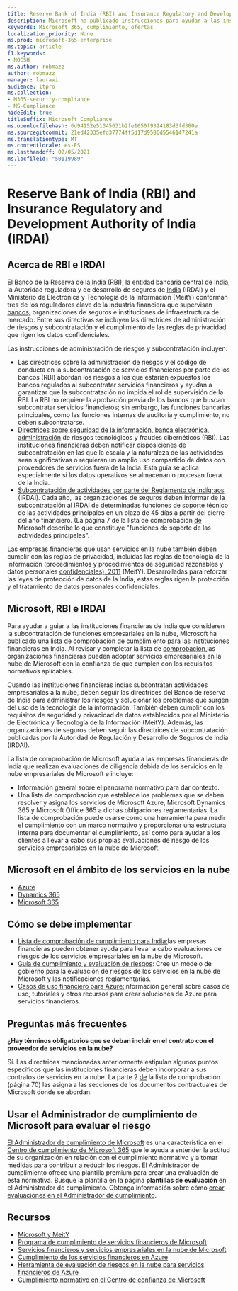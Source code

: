 ```yaml
---
title: Reserve Bank of India (RBI) and Insurance Regulatory and Development Authority of India (IRDAI)
description: Microsoft ha publicado instrucciones para ayudar a las instituciones financieras de India con la adopción de la nube.
keywords: Microsoft 365, cumplimiento, ofertas
localization_priority: None
ms.prod: microsoft-365-enterprise
ms.topic: article
f1.keywords:
- NOCSH
ms.author: robmazz
author: robmazz
manager: laurawi
audience: itpro
ms.collection:
- M365-security-compliance
- MS-Compliance
hideEdit: true
titleSuffix: Microsoft Compliance
ms.openlocfilehash: 6d94152e51345631b2fe1650f9324183d3fd300e
ms.sourcegitcommit: 21ed42335efd37774ff5d17d9586d5546147241a
ms.translationtype: MT
ms.contentlocale: es-ES
ms.lasthandoff: 02/05/2021
ms.locfileid: "50119989"
---
```

# <a name="reserve-bank-of-india-rbi-and-insurance-regulatory-and-development-authority-of-india-irdai"></a>Reserve Bank of India (RBI) and Insurance Regulatory and Development Authority of India (IRDAI)

## <a name="about-rbi-and-irdai"></a>Acerca de RBI e IRDAI

El Banco de la Reserva de [la India](https://www.rbi.org.in/) (RBI), la entidad bancaria central de India, la Autoridad reguladora y de desarrollo de seguros de [India](https://www.irdai.gov.in/Defaulthome.aspx?page=H1) (IRDAI) y el Ministerio de Electrónica y Tecnología de la Información (MeitY) conforman tres de los reguladores clave de la industria financiera que supervisan [bancos,](https://meity.gov.in/content/information-technology-act) organizaciones de seguros e instituciones de infraestructura de mercado. Entre sus directivas se incluyen las directrices de administración de riesgos y subcontratación y el cumplimiento de las reglas de privacidad que rigen los datos confidenciales.

Las instrucciones de administración de riesgos y subcontratación incluyen:

- [](https://rbidocs.rbi.org.in/rdocs/notification/PDFs/73713.pdf) Las directrices sobre la administración de riesgos y el código de conducta en la subcontratación de servicios financieros por parte de los bancos (RBI) abordan los riesgos a los que estarían expuestos los bancos regulados al subcontratar servicios financieros y ayudan a garantizar que la subcontratación no impida el rol de supervisión de la RBI. La RBI no requiere la aprobación previa de los bancos que buscan subcontratar servicios financieros; sin embargo, las funciones bancarias principales, como las funciones internas de auditoría y cumplimiento, no deben subcontratarse.
- [Directrices sobre seguridad de la información, banca electrónica, administración](https://rbidocs.rbi.org.in/rdocs/content/PDFs/GBS300411F.pdf) de riesgos tecnológicos y fraudes cibernéticos (RBI). Las instituciones financieras deben notificar disposiciones de subcontratación en las que la escala y la naturaleza de las actividades sean significativas o requieran un amplio uso compartido de datos con proveedores de servicios fuera de la India. Esta guía se aplica especialmente si los datos operativos se almacenan o procesan fuera de la India.
- [Subcontratación de actividades por parte del Reglamento de indígraos](https://www.irdai.gov.in/ADMINCMS/cms/frmGeneral_Layout.aspx?page=PageNo3149&flag=1) (IRDAI). Cada año, las organizaciones de seguros deben informar de la subcontratación al IRDAI de determinadas funciones de soporte técnico de las actividades principales en un plazo de 45 días a partir del cierre del año financiero. (La página 7 de la lista de comprobación [de](https://servicetrust.microsoft.com/Documents/TrustDocuments?command=Download&downloadType=Document&downloadId=26f4af15-2771-4cd4-a7c7-9328149f9453&docTab=6d000410-c9e9-11e7-9a91-892aae8839ad_Compliance_Guides) Microsoft describe lo que constituye "funciones de soporte de las actividades principales".

Las empresas financieras que usan servicios en la nube también deben cumplir con las reglas de privacidad, incluidas las reglas de tecnología de la información (procedimientos y procedimientos de seguridad razonables y datos personales [confidenciales), 2011](https://meity.gov.in/sites/upload_files/dit/files/GSR313E_10511\(1\).pdf) (MeitY). Desarrolladas para reforzar las leyes de protección de datos de la India, estas reglas rigen la protección y el tratamiento de datos personales confidenciales.

## <a name="microsoft-rbi-and-irdai"></a>Microsoft, RBI e IRDAI

Para ayudar a guiar a las instituciones financieras de India que consideren la subcontratación de funciones empresariales en la nube, Microsoft ha publicado una lista de comprobación de cumplimiento para las instituciones financieras en India. Al revisar y completar la lista de [comprobación,](https://servicetrust.microsoft.com/Documents/TrustDocuments?command=Download&downloadType=Document&downloadId=26f4af15-2771-4cd4-a7c7-9328149f9453&docTab=6d000410-c9e9-11e7-9a91-892aae8839ad_Compliance_Guides)las organizaciones financieras pueden adoptar servicios empresariales en la nube de Microsoft con la confianza de que cumplen con los requisitos normativos aplicables.

Cuando las instituciones financieras indias subcontratan actividades empresariales a la nube, deben seguir las directrices del Banco de reserva de India para administrar los riesgos y solucionar los problemas que surgen del uso de la tecnología de la información. También deben cumplir con los requisitos de seguridad y privacidad de datos establecidos por el Ministerio de Electrónica y Tecnología de la Información (MeitY). Además, las organizaciones de seguros deben seguir las directrices de subcontratación publicadas por la Autoridad de Regulación y Desarrollo de Seguros de India (IRDAI).

La lista de comprobación de Microsoft ayuda a las empresas financieras de India que realizan evaluaciones de diligencia debida de los servicios en la nube empresariales de Microsoft e incluye:

- Información general sobre el panorama normativo para dar contexto.
- Una lista de comprobación que establece los problemas que se deben resolver y asigna los servicios de Microsoft Azure, Microsoft Dynamics 365 y Microsoft Office 365 a dichas obligaciones reglamentarias. La lista de comprobación puede usarse como una herramienta para medir el cumplimiento con un marco normativo y proporcionar una estructura interna para documentar el cumplimiento, así como para ayudar a los clientes a llevar a cabo sus propias evaluaciones de riesgo de los servicios empresariales en la nube de Microsoft.

## <a name="microsoft-in-scope-cloud-services"></a>Microsoft en el ámbito de los servicios en la nube

- [Azure](https://gallery.technet.microsoft.com/Overview-of-Azure-c1be3942)
- [Dynamics 365](https://download.microsoft.com/download/E/1/9/E1977163-7A86-4812-AC18-C03ADC958AAF/Microsoft_Dynamics_365_Cloud_Service_Compliance_Datasheet.pdf)
- [Microsoft 365](https://servicetrust.microsoft.com/ViewPage/TrustDocuments?command=Download&downloadType=Document&downloadId=9f756cce-b15d-45a9-94d7-6a583dee4401&docTab=6d000410-c9e9-11e7-9a91-892aae8839ad_Compliance_Guides)

## <a name="how-to-implement"></a>Cómo se debe implementar

- [Lista de comprobación de cumplimiento para India:](https://servicetrust.microsoft.com/Documents/TrustDocuments?command=Download&downloadType=Document&downloadId=26f4af15-2771-4cd4-a7c7-9328149f9453&docTab=6d000410-c9e9-11e7-9a91-892aae8839ad_Compliance_Guides)las empresas financieras pueden obtener ayuda para llevar a cabo evaluaciones de riesgos de los servicios empresariales en la nube de Microsoft.
- [Guía de cumplimiento y evaluación de riesgos](https://servicetrust.microsoft.com/ViewPage/TrustDocuments?command=Download&downloadType=Document&downloadId=edee9b14-3661-4a16-ba83-c35caf672bd7&docTab=6d000410-c9e9-11e7-9a91-892aae8839ad_FAQ_and_White_Papers): Cree un modelo de gobierno para la evaluación de riesgos de los servicios en la nube de Microsoft y las notificaciones reglamentarias.
- [Casos de uso financiero para Azure:](/azure/industry/financial/)información general sobre casos de uso, tutoriales y otros recursos para crear soluciones de Azure para servicios financieros.

## <a name="frequently-asked-questions"></a>Preguntas más frecuentes

**¿Hay términos obligatorios que se deban incluir en el contrato con el proveedor de servicios en la nube?**

Sí. Las directrices mencionadas anteriormente estipulan algunos puntos específicos que las instituciones financieras deben incorporar a sus contratos de servicios en la nube. La parte 2 [de](https://servicetrust.microsoft.com/Documents/TrustDocuments?command=Download&downloadType=Document&downloadId=26f4af15-2771-4cd4-a7c7-9328149f9453&docTab=6d000410-c9e9-11e7-9a91-892aae8839ad_Compliance_Guides) la lista de comprobación (página 70) las asigna a las secciones de los documentos contractuales de Microsoft donde se abordan.

## <a name="use-microsoft-compliance-manager-to-assess-your-risk"></a>Usar el Administrador de cumplimiento de Microsoft para evaluar el riesgo

[El Administrador de cumplimiento de Microsoft](/microsoft-365/compliance/compliance-manager) es una característica en el [Centro de cumplimiento de Microsoft 365](/microsoft-365/compliance/microsoft-365-compliance-center) que le ayuda a entender la actitud de su organización en relación con el cumplimiento normativo y a tomar medidas para contribuir a reducir los riesgos. El Administrador de cumplimiento ofrece una plantilla premium para crear una evaluación de esta normativa. Busque la plantilla en la página **plantillas de evaluación** en el Administrador de cumplimiento. Obtenga información sobre cómo [crear evaluaciones en el Administrador de cumplimiento](/microsoft-365/compliance/compliance-manager-assessments).

## <a name="resources"></a>Recursos

- [Microsoft y MeitY](offering-meity-india.md)
- [Programa de cumplimiento de servicios financieros de Microsoft](https://download.microsoft.com/download/6/4/7/64707E3E-6D3E-45D0-8207-A0EA3201B4A6/Microsoft%20Cloud%20-%20Financial%20Services%20Compliance%20Program%20\(Print\).pdf)
- [Servicios financieros y servicios empresariales en la nube de Microsoft](https://www.microsoft.com/trustcenter/cloudservices/financialservices)
- [Cumplimiento de los servicios financieros en Azure](https://azure.microsoft.com/resources/videos/azurecon-2015-financial-services-compliance-in-azure/)
- [Herramienta de evaluación de riesgos en la nube para servicios financieros de Azure](https://servicetrust.microsoft.com/ViewPage/FFIECBlueprint?command=Download&downloadType=Document&downloadId=079a1973-711a-428f-9312-9ddd290cff7b&docTab=c726d5c0-2d1e-11e8-a485-57140ec19669_PaaS)
- [Cumplimiento normativo en el Centro de confianza de Microsoft](https://www.microsoft.com/trust-center/compliance/compliance-overview)
